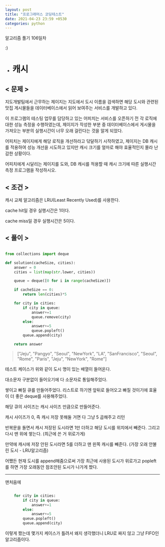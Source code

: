```yaml
---
layout: post
title: "프로그래머스 코딩테스트"
date: 2021-04-23 23:59 +0530
categories: python
---
```


알고리즘 풀기 106일차

:)

- # 캐시

>

## < 문제 >

지도개발팀에서 근무하는 제이지는 지도에서 도시 이름을 검색하면 해당 도시와 관련된 맛집 게시물들을 데이터베이스에서 읽어 보여주는 서비스를 개발하고 있다.

이 프로그램의 테스팅 업무를 담당하고 있는 어피치는 서비스를 오픈하기 전 각 로직에 대한 성능 측정을 수행하였는데, 제이지가 작성한 부분 중 데이터베이스에서 게시물을 가져오는 부분의 실행시간이 너무 오래 걸린다는 것을 알게 되었다.

어피치는 제이지에게 해당 로직을 개선하라고 닦달하기 시작하였고, 제이지는 DB 캐시를 적용하여 성능 개선을 시도하고 있지만 캐시 크기를 얼마로 해야 효율적인지 몰라 난감한 상황이다.

어피치에게 시달리는 제이지를 도와, DB 캐시를 적용할 때 캐시 크기에 따른 실행시간 측정 프로그램을 작성하시오.

## < 조건 >

캐시 교체 알고리즘은 LRU(Least Recently Used)를 사용한다.

cache hit일 경우 실행시간은 1이다.

cache miss일 경우 실행시간은 5이다.

## < 풀이 >

```python

from collections import deque

def solution(cacheSize, cities):
    answer = 0
    cities = list(map(str.lower, cities))

    queue = deque([0 for i in range(cacheSize)])

    if cacheSize == 0:
        return len(cities)*5

    for city in cities:
        if city in queue:
            answer+=1
            queue.remove(city)
        else:
            answer+=5
            queue.popleft()
        queue.append(city)

    return answer

```

> ["Jeju", "Pangyo", "Seoul", "NewYork", "LA", "SanFrancisco", "Seoul", "Rome", "Paris", "Jeju", "NewYork", "Rome"]

테스트 케이스가 위와 같이 도시 명이 있는 배열이 들어온다.

대소문자 구분없이 들어오기에 다 소문자로 통일해주었다.

쌓이고 빠질 큐를 만들어주었다. 리스트로 하기엔 앞뒤로 들어오고 빠질 것이기에 효율이 더 좋은 deque를 사용해주었다.

해당 큐의 사이즈는 캐시 사이즈 만큼으로 만들어준다.

캐시 사이즈가 0, 즉 캐시 저장 못해둘 거면 다 그냥 5 곱해주고 리턴

반복문을 돌면서 캐시 저장된 도시라면 1만 더하고 해당 도시를 위치에서 빼준다. 그리고 다시 맨 위에 쌓는다. (최근에 쓴 거 위로가게)

만약에 캐시에 저장 안된 도시라면 5를 더하고 맨 왼쪽 캐시를 빼준다. (가장 오래 안불린 도시 - LRU알고리즘)

어쨌든 현재 도시를 append해줌으로써 가장 최근에 사용된 도시가 위로가고 popleft를 하면 가장 오래동안 참조안된 도시가 나가게 짰다.

---

맨처음에

```python

    for city in cities:
        if city in queue:
            answer+=1
        else:
            answer+=5
        queue.popleft()
        queue.append(city)

```

이렇게 짰는데 몇가지 케이스가 틀려서 왜지 생각했더니 LRU로 짜지 않고 그냥 FIFO인 알고리즘이다.
